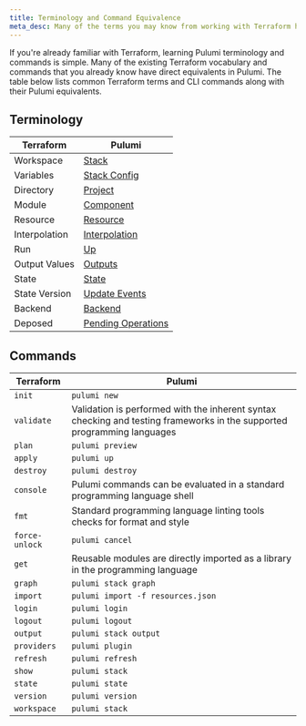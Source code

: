 ```yaml
---
title: Terminology and Command Equivalence
meta_desc: Many of the terms you may know from working with Terraform have direct equivalents in Pulumi. This page lists the common ones and how they relate to Pulumi.
---
```


<style>
    main table {
        font-size: 0.94em;
        width: 100%;
    }

    main table th:first-child,
    main table td:first-child {
        width: 33%;
    }
</style>

If you're already familiar with Terraform, learning Pulumi terminology and commands is simple. Many of the existing Terraform vocabulary and commands that you already know have direct equivalents in Pulumi. The table below lists common Terraform terms and CLI commands along with their Pulumi equivalents.

## Terminology

| Terraform | Pulumi |
| --------- | ------ |
| Workspace | [Stack](/docs/intro/concepts/stack/) |
| Variables | [Stack Config](/docs/intro/concepts/config/) |
| Directory | [Project](/docs/intro/concepts/project/) |
| Module | [Component](/docs/intro/concepts/resources/components/) |
| Resource | [Resource](/docs/intro/concepts/resources/) |
| Interpolation | [Interpolation](/docs/intro/concepts/inputs-outputs#outputs-and-strings) |
| Run | [Up](/docs/reference/cli/pulumi_up/) |
| Output Values | [Outputs](/docs/intro/concepts/inputs-outputs/) |
| State | [State](/docs/intro/concepts/state/) |
| State Version | [Update Events](/docs/reference/service-rest-api#list-update-events) |
| Backend | [Backend](/docs/intro/concepts/state/) |
| Deposed | [Pending Operations](/docs/support/troubleshooting#interrupted-update-recovery) |

## Commands

| Terraform | Pulumi |
| --------- | ------ |
| `init` | `pulumi new` |
| `validate` | Validation is performed with the inherent syntax checking and testing frameworks in the supported programming languages |
| `plan` | `pulumi preview` |
| `apply` | `pulumi up` |
| `destroy` | `pulumi destroy` |
| `console` | Pulumi commands can be evaluated in a standard programming language shell |
| `fmt` | Standard programming language linting tools checks for format and style |
| `force-unlock` | `pulumi cancel` |
| `get` | Reusable modules are directly imported as a library in the programming language |
| `graph` | `pulumi stack graph` |
| `import` | `pulumi import -f resources.json` |
| `login` | `pulumi login` |
| `logout` | `pulumi logout` |
| `output` | `pulumi stack output` |
| `providers` | `pulumi plugin` |
| `refresh` | `pulumi refresh` |
| `show` | `pulumi stack` |
| `state` | `pulumi state` |
| `version` | `pulumi version` |
| `workspace` | `pulumi stack` |
